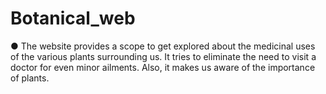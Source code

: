# Botanical_web
 ●	The website provides a scope to get explored about the medicinal uses of the various plants surrounding us. It tries to eliminate the need to visit a doctor for even minor ailments. Also, it makes us aware of the importance of plants.
